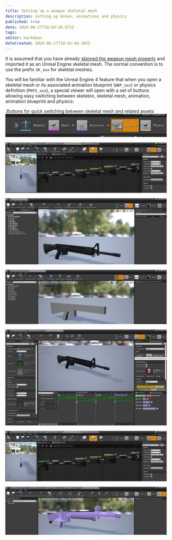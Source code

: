 ```yaml
---
title: Setting up a weapon skeletal mesh
description: setting up bones, animations and physics
published: true
date: 2024-06-27T10:54:20.671Z
tags: 
editor: markdown
dateCreated: 2024-06-27T10:42:44.365Z
---
```


It is assumed that you have already [skinned the weapon mesh properly](/modding/sdk/weapon/skinning-weapon-models) and imported it as an Unreal Engine skeletal mesh. The normal convention is to use the prefix `SK_xxx` for skeletal meshes.

You will be familiar with the Unreal Engine 4 feature that when you open a skeletal mesh or its associated animation blueprint (`ABP_xxx`) or physics definition (`PHYS_xxx`), a special viewer will open with a set of buttons allowing easy switching between skeleton, skeletal mesh, animation, animation blueprint and physics:

.Buttons for quick switching between skeletal mesh and related assets
![weapon_skeletalmeshes_switchbuttons.jpg](/images/sdk/weapon/weapon_skeletalmeshes_switchbuttons.jpg)

![weapon_m16_blueprint.jpg](/images/sdk/weapon/weapon_m16_blueprint.jpg)

![weapon_m16_skmesh.jpg](/images/sdk/weapon/weapon_m16_skmesh.jpg)

![weapon_mk16_skel.jpg](/images/sdk/weapon/weapon_mk16_skel.jpg)

![weapon_mk16_animation.jpg](/images/sdk/weapon/weapon_mk16_animation.jpg)

![weapon_m16_blueprint.jpg](/images/sdk/weapon/weapon_m16_blueprint.jpg)

![weapon_mk16_physics.jpg](/images/sdk/weapon/weapon_mk16_physics.jpg)